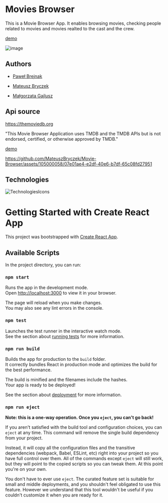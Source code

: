 
# Movies Browser


This is a Movie Browser App.
It enables browsing movies, checking people related to movies and movies realted to the cast and the crew.

[demo](https://mateuszbryczek.github.io/Movie-Browser/)

![image](https://github.com/MateuszBryczek/Movie-Browser/assets/105000058/bbb5a074-baed-41ee-bd5d-752c0f49736a)


## Authors

- [Paweł Brejnak](https://github.com/mombil)


- [Mateusz Bryczek](https://github.com/MateuszBryczek)


- [Małgorzata Gajlusz](https://github.com/gosiagajlusz)


## Api source

https://themoviedb.org

"This Movie Browser Application uses TMDB and the TMDB APIs but is not endorsed, certified, or otherwise approved by TMDB."

[demo](https://mateuszbryczek.github.io/Movie-Browser/)
 

https://github.com/MateuszBryczek/Movie-Browser/assets/105000058/07e01ae4-e2df-40e6-b7df-65c08fd27951


## Technologies

![TechnologiesIcons](https://skillicons.dev/icons?i=html,css,js,react,redux,git,styledcomponents,figma,)
 

# Getting Started with Create React App

This project was bootstrapped with [Create React App](https://github.com/facebook/create-react-app).

## Available Scripts

In the project directory, you can run:

### `npm start`

Runs the app in the development mode.\
Open [http://localhost:3000](http://localhost:3000) to view it in your browser.

The page will reload when you make changes.\
You may also see any lint errors in the console.

### `npm test`

Launches the test runner in the interactive watch mode.\
See the section about [running tests](https://facebook.github.io/create-react-app/docs/running-tests) for more information.

### `npm run build`

Builds the app for production to the `build` folder.\
It correctly bundles React in production mode and optimizes the build for the best performance.

The build is minified and the filenames include the hashes.\
Your app is ready to be deployed!

See the section about [deployment](https://facebook.github.io/create-react-app/docs/deployment) for more information.

### `npm run eject`

**Note: this is a one-way operation. Once you `eject`, you can't go back!**

If you aren't satisfied with the build tool and configuration choices, you can `eject` at any time. This command will remove the single build dependency from your project.

Instead, it will copy all the configuration files and the transitive dependencies (webpack, Babel, ESLint, etc) right into your project so you have full control over them. All of the commands except `eject` will still work, but they will point to the copied scripts so you can tweak them. At this point you're on your own.

You don't have to ever use `eject`. The curated feature set is suitable for small and middle deployments, and you shouldn't feel obligated to use this feature. However we understand that this tool wouldn't be useful if you couldn't customize it when you are ready for it.

